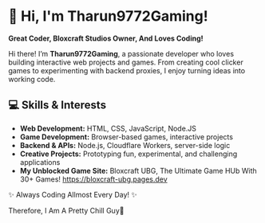# 🚀 Hi, I'm Tharun9772Gaming!

**Great Coder, Bloxcraft Studios Owner, And Loves Coding!**  

Hi there! I’m **Tharun9772Gaming**, a passionate developer who loves building interactive web projects and games. From creating cool clicker games to experimenting with backend proxies, I enjoy turning ideas into working code.  

## 💻 Skills & Interests
- **Web Development:** HTML, CSS, JavaScript, Node.JS  
- **Game Development:** Browser-based games, interactive projects  
- **Backend & APIs:** Node.js, Cloudflare Workers, server-side logic  
- **Creative Projects:** Prototyping fun, experimental, and challenging applications
- **My Unblocked Game Site:** Bloxcraft UBG, The Ultimate Game HUb With 30+ Games! https://bloxcraft-ubg.pages.dev

✨ Always Coding Allmost Every Day! ✨

Therefore, I Am A Pretty Chill Guy🌟
